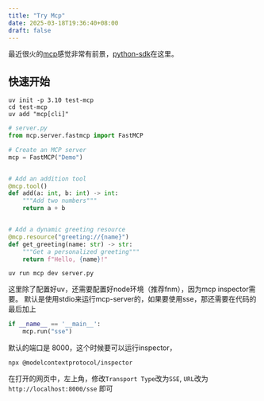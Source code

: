 ```yaml
---
title: "Try Mcp"
date: 2025-03-18T19:36:40+08:00
draft: false
---
```


最近很火的[mcp](https://modelcontextprotocol.io)感觉非常有前景，[python-sdk](https://github.com/modelcontextprotocol/python-sdk)在这里。

## 快速开始

```shell
uv init -p 3.10 test-mcp
cd test-mcp
uv add "mcp[cli]"
```

```python
# server.py
from mcp.server.fastmcp import FastMCP

# Create an MCP server
mcp = FastMCP("Demo")


# Add an addition tool
@mcp.tool()
def add(a: int, b: int) -> int:
    """Add two numbers"""
    return a + b


# Add a dynamic greeting resource
@mcp.resource("greeting://{name}")
def get_greeting(name: str) -> str:
    """Get a personalized greeting"""
    return f"Hello, {name}!"

```

```shell
uv run mcp dev server.py
```

这里除了配置好uv，还需要配置好node环境（推荐fnm），因为mcp inspector需要。
默认是使用stdio来运行mcp-server的，如果要使用sse，那还需要在代码的最后加上

```python
if __name__ == '__main__':
    mcp.run("sse")
```

默认的端口是 8000，这个时候要可以运行inspector，

```shell
npx @modelcontextprotocol/inspector
```

在打开的网页中，左上角，修改`Transport Type`改为`SSE`, `URL`改为`http://localhost:8000/sse` 即可
